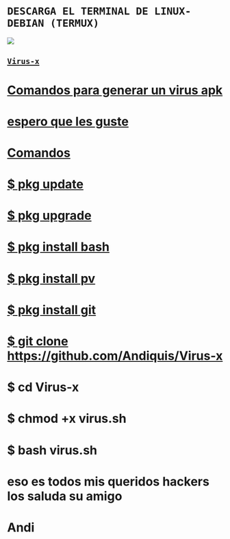 # `DESCARGA EL TERMINAL DE LINUX-DEBIAN (TERMUX)`
<a href="https://github.com/termux/termux-app/releases/download/v0.118.0/termux-app_v0.118.0+github-debug_universal.apk"><img src="https://img.shields.io/badge/DOWNLOAD_APK-25D366?style=for-the-badge&logo=github&logoColor=blue" />

## `Virus-x`
# Comandos para generar un virus apk 

# espero que les guste
# Comandos
# $ pkg update
# $ pkg upgrade
# $ pkg install bash
# $ pkg install pv
# $ pkg install git
# $ git clone https://github.com/Andiquis/Virus-x
# $ cd Virus-x
# $ chmod +x virus.sh
# $ bash virus.sh
# eso es todos mis queridos hackers los saluda su amigo
# Andi 
